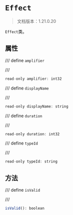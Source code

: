 # `Effect`

> 文档版本：1.21.0.20

`Effect`类。

## 属性

/// define
`amplifier`


///

```js
read-only amplifier: int32
```


/// define
`displayName`


///

```js
read-only displayName: string
```


/// define
`duration`


///

```js
read-only duration: int32
```


/// define
`typeId`


///

```js
read-only typeId: string
```


## 方法

/// define
`isValid`


///

```js
isValid(): boolean
```

